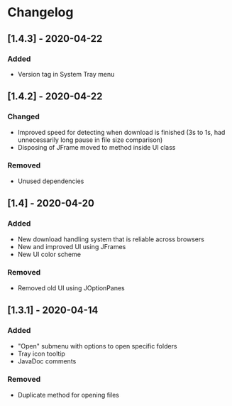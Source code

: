 # Changelog
## [1.4.3] - 2020-04-22
### Added
- Version tag in System Tray menu

## [1.4.2] - 2020-04-22
### Changed
- Improved speed for detecting when download is finished (3s to 1s, had unnecessarily long pause in file size comparison)
- Disposing of JFrame moved to method inside UI class
### Removed
- Unused dependencies

## [1.4] - 2020-04-20
### Added
- New download handling system that is reliable across browsers
- New and improved UI using JFrames
- New UI color scheme
### Removed
- Removed old UI using JOptionPanes

## [1.3.1] - 2020-04-14
### Added
- "Open" submenu with options to open specific folders
- Tray icon tooltip
- JavaDoc comments
### Removed
- Duplicate method for opening files
